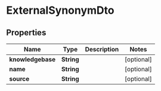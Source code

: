 
# ExternalSynonymDto

## Properties
Name | Type | Description | Notes
------------ | ------------- | ------------- | -------------
**knowledgebase** | **String** |  |  [optional]
**name** | **String** |  |  [optional]
**source** | **String** |  |  [optional]



